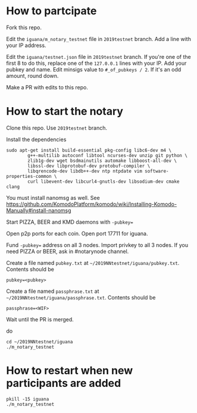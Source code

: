 # How to partcipate
Fork this repo.

Edit the `iguana/m_notary_testnet` file in `2019testnet` branch. Add a line with your IP address. 

Edit the `iguana/testnet.json` file in `2019testnet` branch. If you're one of the first 8 to do this, replace one of the `127.0.0.1` lines with your IP. 
Add your pubkey and name. Edit minsigs value to `#_of_pubkeys / 2`. If it's an odd amount, round down. 

Make a PR with edits to this repo. 

# How to start the notary

Clone this repo. Use `2019testnet` branch. 

Install the dependencies
```
sudo apt-get install build-essential pkg-config libc6-dev m4 \
        g++-multilib autoconf libtool ncurses-dev unzip git python \
        zlib1g-dev wget bsdmainutils automake libboost-all-dev \
        libssl-dev libprotobuf-dev protobuf-compiler \
        libqrencode-dev libdb++-dev ntp ntpdate vim software-properties-common \
        curl libevent-dev libcurl4-gnutls-dev libsodium-dev cmake clang
```

You must install nanomsg as well. See https://github.com/KomodoPlatform/komodo/wiki/Installing-Komodo-Manually#install-nanomsg

Start PIZZA, BEER and KMD daemons with `-pubkey=` 

Open p2p ports for each coin. Open port 17711 for iguana. 

Fund `-pubkey=` address on all 3 nodes. Import privkey to all 3 nodes. If you need PIZZA or BEER, ask in #notarynode channel. 

Create a file named `pubkey.txt` at `~/2019NNtestnet/iguana/pubkey.txt`. Contents should be 
```
pubkey=<pubkey>
```

Create a file named `passphrase.txt` at `~/2019NNtestnet/iguana/passphrase.txt`. Contents should be
```
passphrase=<WIF>
```

Wait until the PR is merged. 

do 
```
cd ~/2019NNtestnet/iguana
./m_notary_testnet
```

# How to restart when new participants are added 

```
pkill -15 iguana
./m_notary_testnet
```

